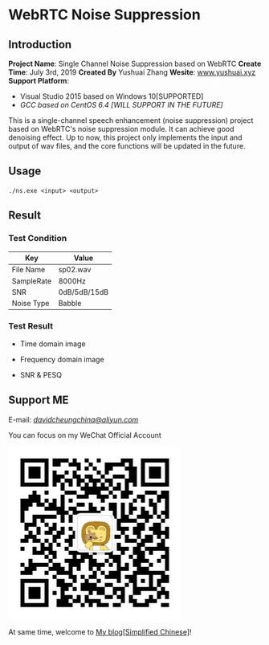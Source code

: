 

# WebRTC Noise Suppression

## Introduction

**Project Name**: Single Channel Noise Suppression based on WebRTC
**Create Time**: July 3rd, 2019
**Created By** Yushuai Zhang
**Wesite**: www.yushuai.xyz
**Support Platform**:

* Visual Studio 2015 based on Windows 10[SUPPORTED]
* *GCC based on CentOS 6.4 [WILL SUPPORT IN THE FUTURE]*

This is a single-channel speech enhancement (noise suppression) project based on WebRTC's noise suppression module. It can achieve good denoising effect.
Up to now, this project only implements the input and output of wav files, and the core functions will be updated in the future.

## Usage

```
./ns.exe <input> <output>
```

## Result

### Test Condition

|Key| Value |
|-------|--|
|File Name|sp02.wav|
|SampleRate|8000Hz|
|SNR|0dB/5dB/15dB|
|Noise Type|Babble|

### Test Result

* Time domain image


* Frequency domain image

* SNR & PESQ


## Support ME

E-mail: *davidcheungchina@aliyun.com*

You can focus on my WeChat Official Account<br>

![](https://github.com/dqhplhzz2008/dqhplhzz2008.github.io/raw/master/weixingongzhonghao.jpg)  <br>

At same time, welcome to [My blog[Simplified Chinese]](http://www.yushuai.xyz)!





